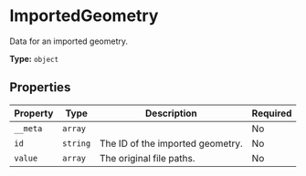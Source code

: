 # ImportedGeometry

Data for an imported geometry.


**Type:** `object`

## Properties

| Property | Type | Description | Required |
|----------|------|-------------|----------|
| `__meta` | `array` |  | No |
| `id` | `string` | The ID of the imported geometry. | No |
| `value` | `array` | The original file paths. | No |


